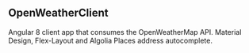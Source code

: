## OpenWeatherClient
Angular 8 client app that consumes the OpenWeatherMap API.
Material Design, Flex-Layout and Algolia Places address autocomplete. 
